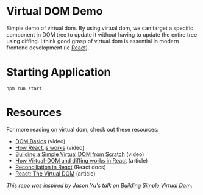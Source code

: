 # Virtual DOM Demo

Simple demo of virtual dom. By using virtual dom, we can target a specific component in DOM tree to update it without having to update the entire tree using diffing. I think good grasp of virtual dom is essential in modern frontend development (ie [React](https://reactjs.org/)).

# Starting Application

`npm run start`

# Resources

For more reading on virtual dom, check out these resources:
- [DOM Basics](https://www.youtube.com/watch?v=H63dVFDuJDM) (video)
- [How React.js works](https://www.youtube.com/watch?v=mLMfx8BEt8g) (video)
- [Building a Simple Virtual DOM from Scratch](https://www.youtube.com/watch?v=85gJMUEcnkc) (video)
- [How Virtual-DOM and diffing works in React](https://medium.com/@gethylgeorge/how-virtual-dom-and-diffing-works-in-react-6fc805f9f84e) (article)
- [Reconciliation in React](https://reactjs.org/docs/reconciliation.html) (React docs)
- [React: The Virtual DOM](https://www.codecademy.com/articles/react-virtual-dom) (article)

_This repo was inspired by Jason Yu's talk on [Building Simple Virtual Dom](https://www.youtube.com/watch?v=85gJMUEcnkc)_.
